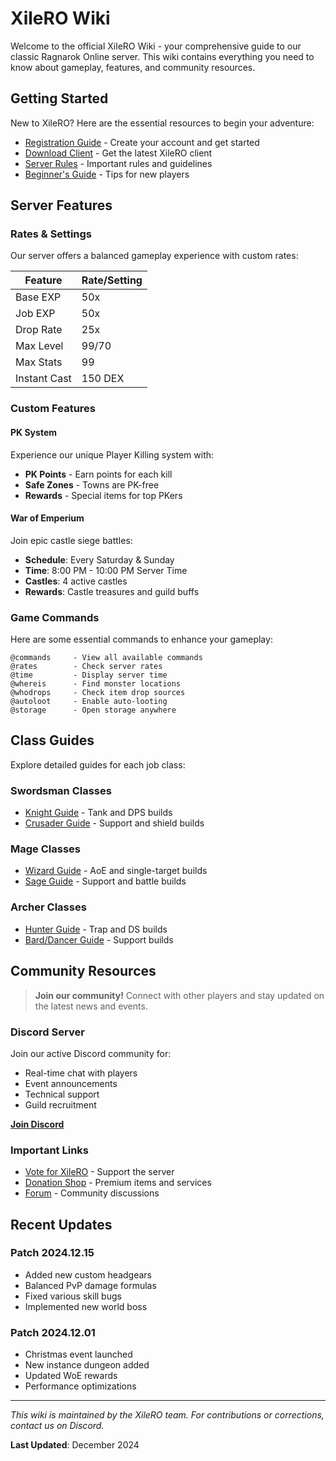 # XileRO Wiki

Welcome to the official XileRO Wiki - your comprehensive guide to our classic Ragnarok Online server. This wiki contains everything you need to know about gameplay, features, and community resources.

## Getting Started

New to XileRO? Here are the essential resources to begin your adventure:

- [Registration Guide](/wiki/getting-started) - Create your account and get started
- [Download Client](/wiki/download) - Get the latest XileRO client
- [Server Rules](/wiki/rules) - Important rules and guidelines
- [Beginner's Guide](/wiki/beginner-guide) - Tips for new players

## Server Features

### Rates & Settings
Our server offers a balanced gameplay experience with custom rates:

| Feature | Rate/Setting |
|---------|-------------|
| Base EXP | 50x |
| Job EXP | 50x |
| Drop Rate | 25x |
| Max Level | 99/70 |
| Max Stats | 99 |
| Instant Cast | 150 DEX |

### Custom Features

#### PK System
Experience our unique Player Killing system with:
- **PK Points** - Earn points for each kill
- **Safe Zones** - Towns are PK-free
- **Rewards** - Special items for top PKers

#### War of Emperium
Join epic castle siege battles:
- **Schedule**: Every Saturday & Sunday
- **Time**: 8:00 PM - 10:00 PM Server Time
- **Castles**: 4 active castles
- **Rewards**: Castle treasures and guild buffs

### Game Commands

Here are some essential commands to enhance your gameplay:

```
@commands     - View all available commands
@rates        - Check server rates
@time         - Display server time
@whereis      - Find monster locations
@whodrops     - Check item drop sources
@autoloot     - Enable auto-looting
@storage      - Open storage anywhere
```

## Class Guides

Explore detailed guides for each job class:

### Swordsman Classes
- [Knight Guide](/wiki/classes/knight) - Tank and DPS builds
- [Crusader Guide](/wiki/classes/crusader) - Support and shield builds

### Mage Classes
- [Wizard Guide](/wiki/classes/wizard) - AoE and single-target builds
- [Sage Guide](/wiki/classes/sage) - Support and battle builds

### Archer Classes
- [Hunter Guide](/wiki/classes/hunter) - Trap and DS builds
- [Bard/Dancer Guide](/wiki/classes/bard-dancer) - Support builds

## Community Resources

> **Join our community!** Connect with other players and stay updated on the latest news and events.

### Discord Server
Join our active Discord community for:
- Real-time chat with players
- Event announcements
- Technical support
- Guild recruitment

**[Join Discord](https://discord.gg/hp7CS6k)**

### Important Links
- [Vote for XileRO](https://xilero.net/vote) - Support the server
- [Donation Shop](/wiki/donation) - Premium items and services
- [Forum](/forum) - Community discussions

## Recent Updates

### Patch 2024.12.15
- Added new custom headgears
- Balanced PvP damage formulas
- Fixed various skill bugs
- Implemented new world boss

### Patch 2024.12.01
- Christmas event launched
- New instance dungeon added
- Updated WoE rewards
- Performance optimizations

---

*This wiki is maintained by the XileRO team. For contributions or corrections, contact us on Discord.*

**Last Updated**: December 2024